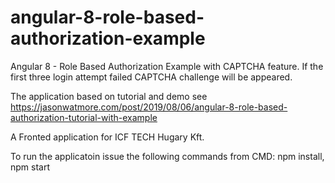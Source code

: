 # angular-8-role-based-authorization-example

Angular 8 - Role Based Authorization Example with CAPTCHA feature.
If the first three login attempt failed CAPTCHA challenge will be appeared.

The application based on tutorial and demo see https://jasonwatmore.com/post/2019/08/06/angular-8-role-based-authorization-tutorial-with-example

A Fronted application for ICF TECH Hugary Kft.

To run the applicatoin issue the following commands from CMD:
npm install,
npm start
